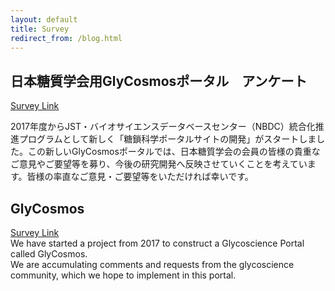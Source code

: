 ```yaml
---
layout: default
title: Survey
redirect_from: /blog.html
---
```

## 日本糖質学会用GlyCosmosポータル　アンケート
[Survey Link](https://docs.google.com/forms/d/1Ffv-64VVp2nGlBrcFgCQKXPLsg-xBtJ5vVzRW4jnwLY/edit?ts=596df11b) 

2017年度からJST・バイオサイエンスデータベースセンター（NBDC）統合化推進プログラムとして新しく「糖鎖科学ポータルサイトの開発」がスタートしました。この新しいGlyCosmosポータルでは、日本糖質学会の会員の皆様の貴重なご意見やご要望等を募り、今後の研究開発へ反映させていくことを考えています。皆様の率直なご意見・ご要望等をいただければ幸いです。

## GlyCosmos
[Survey Link](https://docs.google.com/forms/d/e/1FAIpQLSeWd91fZ-HPnBLTIkoijrnj0AQXNGJrMnPhHKGR8blEw87Dgg/viewform)  
We have started a project from 2017 to construct a Glycoscience Portal called GlyCosmos.  
We are accumulating comments and requests from the glycoscience community, which we hope to implement in this portal.

